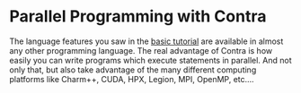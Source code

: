 Parallel Programming with Contra
================================

The language features you saw in the [basic tutorial](tutorial.md) are available in almost any other programming language.  The real advantage of Contra is how easily you can write programs which execute statements in parallel.  And not only that, but also take advantage of the many different computing platforms like Charm++, CUDA, HPX, Legion, MPI, OpenMP, etc.... 

